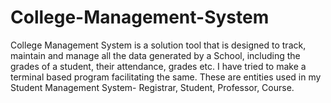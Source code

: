 # College-Management-System
College Management System is a solution tool that is designed to track, maintain and  manage all the data generated by a School, including the grades of a student, their attendance,  grades etc.
I have tried to make a terminal based program facilitating the same.
These are entities used in my Student Management System- Registrar, Student, Professor, Course.

